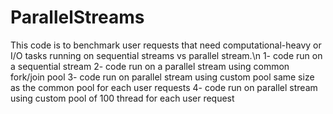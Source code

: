 # ParallelStreams

This code is to benchmark user requests that need computational-heavy or I/O tasks running on sequential streams vs parallel stream.\n
1- code run on a sequential stream
2- code run on a parallel stream using common fork/join pool
3- code run on parallel stream using custom pool same size as the common pool for each user requests
4- code run on parallel stream using custom pool of 100 thread for each user request
